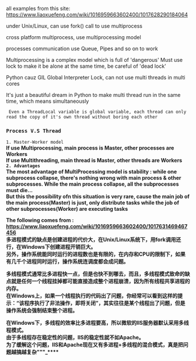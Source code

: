 all examples from this site: https://www.liaoxuefeng.com/wiki/1016959663602400/1017628290184064

under Unix/Linux, can use fork() call to use multiprocess

cross platform multiprocess, use multiprocessing model

processes communication use Queue, Pipes and so on to work 

Multiprocessing is a complex model which is full of 'dangerous'
Must use lock to make it be alone
at the same time, be careful of 'dead lock'

Python cauz GIL Global Interpreter Lock, can not use multi threads in multi cores

It's just a beautiful dream in Python to make multi thread run in the same time, which means simultaneously


` Even a ThreadLocal variable is global variable, each thread can only read the copy of it's own thread
without boring each other`

### `Process V.S Thread`
`1. Master-Worker model`<br>
<b>If use Multiprocessing, main process is Master, other processes are Workers<br>
<b>If use Multithreading, main thread is Master, other threads are Workers<br>
`2. Advantages `<br>
The most advantage of MultiProcessing model is stability : while one subprocess collapse, there's nothing wrong with main process & other subprocesses.
<brr>
While the main process collapse, all the subprocesses must die... <br>
But this the possibility ofn this situation is very rare, cause the main job of the main process(Master) is just, only distribute tasks
while the job of other subprocesses(Worker) are executing tasks<br>

The following comes from : https://www.liaoxuefeng.com/wiki/1016959663602400/1017631469467456<br>
多进程模式的缺点是创建进程的代价大，在Unix/Linux系统下，用fork调用还行，在Windows下创建进程开销巨大。<br>
另外，操作系统能同时运行的进程数也是有限的，在内存和CPU的限制下，如果有几千个进程同时运行，操作系统连调度都会成问题。<br>

多线程模式通常比多进程快一点，但是也快不到哪去，而且，多线程模式致命的缺点就是任何一个线程挂掉都可能直接造成整个进程崩溃，因为所有线程共享进程的内存。<br>
在Windows上，如果一个线程执行的代码出了问题，你经常可以看到这样的提示：“该程序执行了非法操作，即将关闭”，其实往往是某个线程出了问题，但是操作系统会强制结束整个进程。

在Windows下，多线程的效率比多进程要高，所以微软的IIS服务器默认采用多线程模式。<br>
由于多线程存在稳定性的问题，IIS的稳定性就不如Apache。<br>
为了缓解这个问题，IIS和Apache现在又有多进程+多线程的混合模式，真是把问题越搞越复杂"""_****

